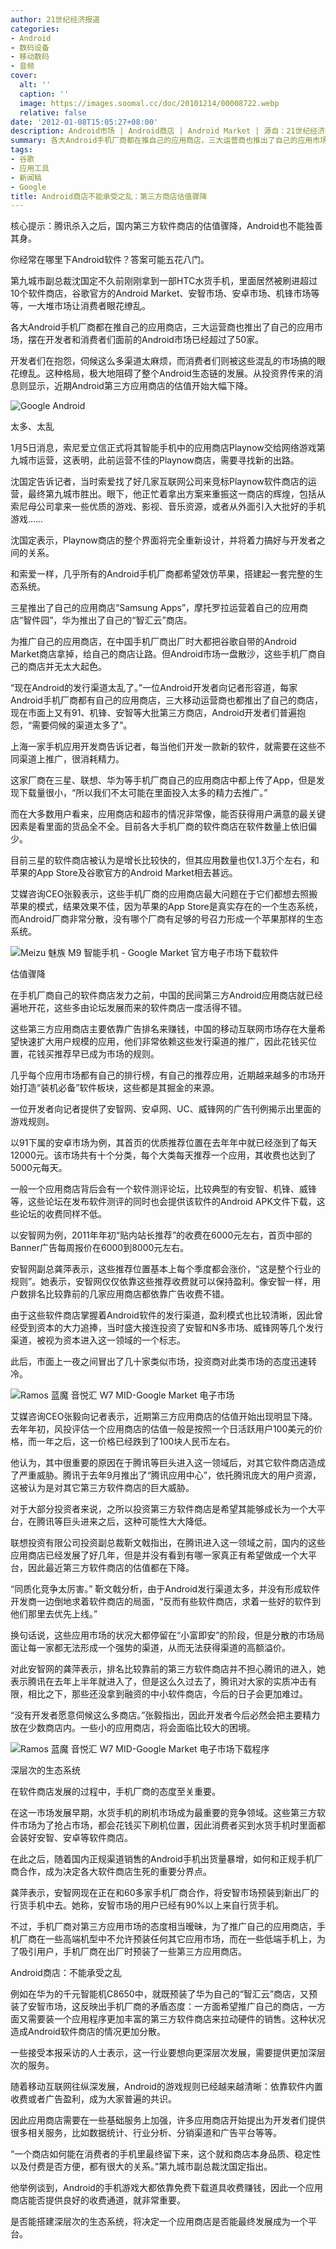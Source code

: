 ```yaml
---
author: 21世纪经济报道
categories:
- Android
- 数码设备
- 移动数码
- 音频
cover:
  alt: ''
  caption: ''
  image: https://images.soomal.cc/doc/20101214/00008722.webp
  relative: false
date: '2012-01-08T15:05:27+08:00'
description: Android市场 | Android商店 | Android Market | 源自：21世纪经济报道 | 版权：转载 |  平均/总评分：10.00/20
summary: 各大Android手机厂商都在推自己的应用商店，三大运营商也推出了自己的应用市场，摆在开发者和消费者们面前的Android市场已经超过了50家。开发者们在抱怨，伺候这么多渠道太麻烦，而消费者们则被这些混乱的市场搞的眼花缭乱。这极大地阻碍了整个Android生态链的发展，同时也使得Android第三方应用商店的估值骤降。
tags:
- 谷歌
- 应用工具
- 新闻稿
- Google
title: Android商店不能承受之乱：第三方商店估值骤降
---
```


核心提示：腾讯杀入之后，国内第三方软件商店的估值骤降，Android也不能独善其身。



你经常在哪里下Android软件？答案可能五花八门。



第九城市副总裁沈国定不久前刚刚拿到一部HTC水货手机，里面居然被刷进超过10个软件商店，谷歌官方的Android Market、安智市场、安卓市场、机锋市场等等，一大堆市场让消费者眼花缭乱。



各大Android手机厂商都在推自己的应用商店，三大运营商也推出了自己的应用市场，摆在开发者和消费者们面前的Android市场已经超过了50家。



开发者们在抱怨，伺候这么多渠道太麻烦，而消费者们则被这些混乱的市场搞的眼花缭乱。这种格局，极大地阻碍了整个Android生态链的发展。从投资界传来的消息则显示，近期Android第三方应用商店的估值开始大幅下降。



![Google Android](https://images.soomal.cc/doc/20101025/00007843.webp)



太多、太乱



1月5日消息，索尼爱立信正式将其智能手机中的应用商店Playnow交给网络游戏第九城市运营，这表明，此前运营不佳的Playnow商店，需要寻找新的出路。



沈国定告诉记者，当时索爱找了好几家互联网公司来竞标Playnow软件商店的运营，最终第九城市胜出。眼下，他正忙着拿出方案来重振这一商店的辉煌，包括从索尼母公司拿来一些优质的游戏、影视、音乐资源，或者从外面引入大批好的手机游戏……



沈国定表示，Playnow商店的整个界面将完全重新设计，并将着力搞好与开发者之间的关系。



和索爱一样，几乎所有的Android手机厂商都希望效仿苹果，搭建起一套完整的生态系统。



三星推出了自己的应用商店“Samsung Apps”，摩托罗拉运营着自己的应用商店“智件园”，华为推出了自己的“智汇云”商店。



为推广自己的应用商店，在中国手机厂商出厂时大都把谷歌自带的Android Market商店拿掉，给自己的商店让路。但Android市场一盘散沙，这些手机厂商自己的商店并无太大起色。



“现在Android的发行渠道太乱了。”一位Android开发者向记者形容道，每家Android手机厂商都有自己的应用商店，三大移动运营商也都推出了自己的商店，现在市面上又有91、机锋、安智等大批第三方商店，Android开发者们普遍抱怨，“需要伺候的渠道太多了”。



上海一家手机应用开发商告诉记者，每当他们开发一款新的软件，就需要在这些不同渠道上推广，很消耗精力。



这家厂商在三星、联想、华为等手机厂商自己的应用商店中都上传了App，但是发现下载量很小，“所以我们不太可能在里面投入太多的精力去推广。”



而在大多数用户看来，应用商店和超市的情况非常像，能否获得用户满意的最关键因素是看里面的货品全不全。目前各大手机厂商的软件商店在软件数量上依旧偏少。



目前三星的软件商店被认为是增长比较快的，但其应用数量也仅1.3万个左右，和苹果的App Store及谷歌官方的Android Market相去甚远。



艾媒咨询CEO张毅表示，这些手机厂商的应用商店最大问题在于它们都想去照搬苹果的模式，结果效果不佳，因为苹果的App Store是真实存在的一个生态系统，而Android厂商非常分散，没有哪个厂商有足够的号召力形成一个苹果那样的生态系统。



![Meizu 魅族 M9 智能手机 - Google Market 官方电子市场下载软件](https://images.soomal.cc/doc/20101228/00008922.webp)



估值骤降



在手机厂商自己的软件商店发力之前，中国的民间第三方Android应用商店就已经遍地开花，这些多由论坛发展而来的软件商店一度活得不错。



这些第三方应用商店主要依靠广告排名来赚钱，中国的移动互联网市场存在大量希望快速扩大用户规模的应用，他们非常依赖这些发行渠道的推广，因此花钱买位置，花钱买推荐早已成为市场的规则。



几乎每个应用市场都有自己的排行榜，有自己的推荐应用，近期越来越多的市场开始打造“装机必备”软件板块，这些都是其掘金的来源。



一位开发者向记者提供了安智网、安卓网、UC、威锋网的广告刊例揭示出里面的游戏规则。



以91下属的安卓市场为例，其首页的优质推荐位置在去年年中就已经涨到了每天12000元。该市场共有十个分类，每个大类每天推荐一个应用，其收费也达到了5000元每天。



一般一个应用商店背后会有一个软件测评论坛，比较典型的有安智、机锋、威锋等，这些论坛在发布软件测评的同时也会提供该软件的Android APK文件下载，这些论坛的收费同样不低。



以安智网为例，2011年年初“贴内站长推荐”的收费在6000元左右，首页中部的Banner广告每周报价在6000到8000元左右。



安智网副总龚萍表示，这些推荐位置基本上每个季度都会涨价，“这是整个行业的规则”。她表示，安智网仅仅依靠这些推荐收费就可以保持盈利。像安智一样，用户数排名比较靠前的几家应用商店都依靠广告收费不错。



由于这些软件商店掌握着Android软件的发行渠道，盈利模式也比较清晰，因此曾经受到资本的大力追捧，当时盛大接连投资了安智和N多市场、威锋网等几个发行渠道，被视为资本进入这一领域的一个标志。



此后，市面上一夜之间冒出了几十家类似市场，投资商对此类市场的态度迅速转冷。



![Ramos 蓝魔 音悦汇 W7 MID-Google Market 电子市场](https://images.soomal.cc/doc/20101122/00008287.webp)



艾媒咨询CEO张毅向记者表示，近期第三方应用商店的估值开始出现明显下降。去年年初，风投评估一个应用商店的估值一般是按照一个日活跃用户100美元的价格，而一年之后，这一价格已经跌到了100块人民币左右。



他认为，其中很重要的原因在于腾讯等巨头进入这一领域后，对其它软件商店造成了严重威胁。腾讯于去年9月推出了“腾讯应用中心”，依托腾讯庞大的用户资源，这被认为是对其它第三方软件商店的巨大威胁。



对于大部分投资者来说，之所以投资第三方软件商店是希望其能够成长为一个大平台，在腾讯等巨头进来之后，这种可能性大大降低。



联想投资有限公司投资副总裁靳文戟指出，在腾讯进入这一领域之前，国内的这些应用商店已经发展了好几年，但是并没有看到有哪一家真正有希望做成一个大平台，因此最近第三方软件商店的估值都在下降。



“同质化竞争太厉害。” 靳文戟分析，由于Android发行渠道太多，并没有形成软件开发商一边倒地求着软件商店的局面，“反而有些软件商店，求着一些好的软件到他们那里去优先上线。”



换句话说，这些应用市场的状况大都停留在“小富即安”的阶段，但是分散的市场局面让每一家都无法形成一个强势的渠道，从而无法获得渠道的高额溢价。



对此安智网的龚萍表示，排名比较靠前的第三方软件商店并不担心腾讯的进入，她表示腾讯在去年上半年就进入了，但是这么久过去了，腾讯对大家的实质冲击有限，相比之下，那些还没拿到融资的中小软件商店，今后的日子会更加难过。



“没有开发者愿意伺候这么多商店。”张毅指出，因此开发者今后必然会把主要精力放在少数商店内。一些小的应用商店，将会面临比较大的困境。



![Ramos 蓝魔 音悦汇 W7 MID-Google Market 电子市场下载程序](https://images.soomal.cc/doc/20101122/00008288.webp)



深层次的生态系统



在软件商店发展的过程中，手机厂商的态度至关重要。



在这一市场发展早期，水货手机的刷机市场成为最重要的竞争领域。这些第三方软件市场为了抢占市场，都会花钱买下刷机位置，因此消费者买到水货手机时里面都会装好安智、安卓等软件商店。



在此之后，随着国内正规渠道销售的Android手机出货量暴增，如何和正规手机厂商合作，成为决定各大软件商店生死的重要分界点。



龚萍表示，安智网现在正在和60多家手机厂商合作，将安智市场预装到新出厂的行货手机中去。她称，安智市场的用户已经有90%以上来自行货手机。



不过，手机厂商对第三方应用市场的态度相当暧昧，为了推广自己的应用商店，手机厂商在一些高端机型中不允许预装任何其它应用市场，而在一些低端手机上，为了吸引用户，手机厂商在出厂时预装了一些第三方应用商店。



Android商店：不能承受之乱



例如在华为的千元智能机C8650中，就既预装了华为自己的“智汇云”商店，又预装了安智市场，这反映出手机厂商的矛盾态度：一方面希望推广自己的商店，一方面又需要装一个应用程序更加丰富的第三方软件商店来拉动硬件的销售。这种状况造成Android软件商店的情况更加分散。



一些接受本报采访的人士表示，这一行业要想向更深层次发展，需要提供更加深层次的服务。



随着移动互联网往纵深发展，Android的游戏规则已经越来越清晰：依靠软件内置收费或者广告盈利，成为大家普遍的共识。



因此应用商店需要在一些基础服务上加强，许多应用商店开始提出为开发者们提供很多相关服务，比如数据统计、行业分析、分销渠道和广告平台等等。



“一个商店如何能在消费者的手机里最终留下来，这个就和商店本身品质、稳定性以及付费是否方便，都有很大的关系。”第九城市副总裁沈国定指出。



他举例谈到，Android的手机游戏大都依靠免费下载道具收费赚钱，因此一个应用商店能否提供良好的收费通道，就非常重要。



是否能搭建深层次的生态系统，将决定一个应用商店是否能最终发展成为一个平台。